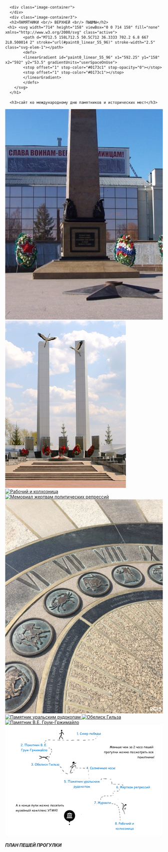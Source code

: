 <!DOCTYPE html><!--HTML5.0-->
<head>
    <meta charset="UTF-8">
    <link rel="icon" href="https://vk.com/photo-222986135_457239017?rev=1" sizes="16x16">
    <link rel="stylesheet" href="памятники.css">
    <title>Памятники Верхней Пышмы</title>
</head>
<body>
     
      <div class="image-container">         
      </div>
      <div class="image-container3">                 
      <h2>ПАМЯТНИКИ <br/> ВЕРХНЕЙ <br/> ПЫШМЫ</h2>
     <h1> <svg width="714" height="158" viewBox="0 0 714 158" fill="none" xmlns="http://www.w3.org/2000/svg" class="active">
            <path d="M712.5 158L712.5 50.5C712 36.3333 702.2 6.8 667 2L0.500014 2" stroke="url(#paint0_linear_55_96)" stroke-width="2.5" class="svg-elem-1"></path>
            <defs>
            <linearGradient id="paint0_linear_55_96" x1="592.25" y1="158" x2="592" y2="53.5" gradientUnits="userSpaceOnUse">
            <stop offset="1" stop-color="#0173c1" stop-opacity="0"></stop>
            <stop offset="1" stop-color="#0173c1"></stop>
            </linearGradient>
            </defs>
        </svg>
      </h1>

      <h3>сайт ко международному дню памятников и исторических мест</h3>
</div>

<div class="gallery">
    <a href="«Сквер воинской славы».html">
         <img src="ajnj/2024-02-24_14-17-11.png" alt="«Сквер воинской славы»">
    </a>
    <a href="Мемориал Журавли.html">
         <img src="ajnj/2024-02-22_22-45-28.png" alt="Мемориал «Журавли»">
   </a>
   <a href="Рабочий и колхозница.html">
          <img src="https://lh3.googleusercontent.com/p/AF1QipO-HVw0DZ8xiMQ9-JyQKuE1B0mmNIMz7fBE7-7n=s680-w680-h510" alt="Рабочий и колхозница">
   </a>
   <a href="Мемориал жертвам политических репрессий.html">
         <img src="https://lh3.googleusercontent.com/p/AF1QipP7rTxp8qWd6NYO7q8loQUc-ZCB12gFoNgKFME=s680-w680-h510" alt="Мемориал жертвам политических репрессий">
   </a>
   <a href="В.И. Ленин.html">
         <img src="ajnj/2024-02-23_22-10-10.png" alt="В.И. Ленин">
   </a>
   <a href="Памятник уральским рудокопам.html">
         <img src="https://photos.wikimapia.org/p/00/05/14/48/05_big.jpg" alt="Памятник уральским рудокопам">
   </a>
   <a href="Обелиск Гильза.html">
         <img src="https://lh3.googleusercontent.com/p/AF1QipNSnBizpBP9MCHLQJVCTuN7LTQR8iD8s42JeMFM=s680-w680-h510" alt="Обелиск Гильза">
   </a>
   <a href="Памятник В.Е. Грум-Гржимайло.html">
          <img src="https://i.ekmap.ru/1/2/9/7/0/thumbs/700_1050_fix.jpg" alt="Памятник В.Е. Грум-Гржимайло">
   </a>
</div>
  
  <div class="image-container1">         
</div>
<div class="image-container2"> 
    <img src="ajnj/23.png">  <h5>ПЛАН ПЕШЕЙ ПРОГУЛКИ</h5>   
</div>
 <div class="image-container4">             
</div>



</body>

</html>
